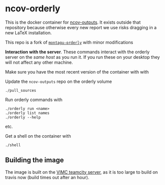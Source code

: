 # ncov-orderly

This is the docker container for [ncov-outputs](https://github.com/ncov-ic/ncov-outputs).  It exists outside that repository because otherwise every new report we use risks dragging in a new LaTeX installation.

This repo is a fork of [`montagu-orderly`](https://github.com/vimc/montagu-orderly) with minor modifications

**Interaction with the server**.  These commands interact with the orderly server on the *same host* as you run it.  If you run these on your desktop they will not affect any other machine.

Make sure you have the most recent version of the container with with

Update the `ncov-outputs` repo on the orderly volume

```
./pull_sources
```

Run orderly commands with

```
./orderly run <name>
./orderly list names
./orderly --help
```

etc.

Get a shell on the container with

```
./shell
```

## Building the image

The image is built on the [VIMC teamcity server](http://teamcity.montagu.dide.ic.ac.uk:8111/viewType.html?buildTypeId=montagu_Orderly_NcovOrderly_Build), as it is too large to build on travis now (build times out after an hour).
